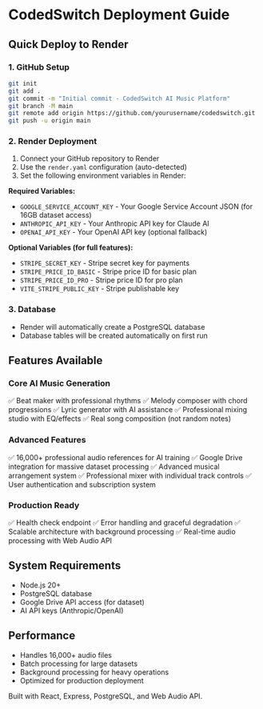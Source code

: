 # CodedSwitch Deployment Guide

## Quick Deploy to Render

### 1. GitHub Setup
```bash
git init
git add .
git commit -m "Initial commit - CodedSwitch AI Music Platform"
git branch -M main
git remote add origin https://github.com/yourusername/codedswitch.git
git push -u origin main
```

### 2. Render Deployment

1. Connect your GitHub repository to Render
2. Use the `render.yaml` configuration (auto-detected)
3. Set the following environment variables in Render:

**Required Variables:**
- `GOOGLE_SERVICE_ACCOUNT_KEY` - Your Google Service Account JSON (for 16GB dataset access)
- `ANTHROPIC_API_KEY` - Your Anthropic API key for Claude AI
- `OPENAI_API_KEY` - Your OpenAI API key (optional fallback)

**Optional Variables (for full features):**
- `STRIPE_SECRET_KEY` - Stripe secret key for payments
- `STRIPE_PRICE_ID_BASIC` - Stripe price ID for basic plan
- `STRIPE_PRICE_ID_PRO` - Stripe price ID for pro plan
- `VITE_STRIPE_PUBLIC_KEY` - Stripe publishable key

### 3. Database
- Render will automatically create a PostgreSQL database
- Database tables will be created automatically on first run

## Features Available

### Core AI Music Generation
✅ Beat maker with professional rhythms
✅ Melody composer with chord progressions
✅ Lyric generator with AI assistance
✅ Professional mixing studio with EQ/effects
✅ Real song composition (not random notes)

### Advanced Features
✅ 16,000+ professional audio references for AI training
✅ Google Drive integration for massive dataset processing
✅ Advanced musical arrangement system
✅ Professional mixer with individual track controls
✅ User authentication and subscription system

### Production Ready
✅ Health check endpoint
✅ Error handling and graceful degradation
✅ Scalable architecture with background processing
✅ Real-time audio processing with Web Audio API

## System Requirements
- Node.js 20+
- PostgreSQL database
- Google Drive API access (for dataset)
- AI API keys (Anthropic/OpenAI)

## Performance
- Handles 16,000+ audio files
- Batch processing for large datasets
- Background processing for heavy operations
- Optimized for production deployment

Built with React, Express, PostgreSQL, and Web Audio API.
